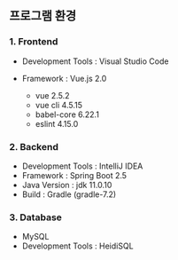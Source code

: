 ## 프로그램 환경

### 1. Frontend

  - Development Tools : Visual Studio Code

  - Framework : Vue.js 2.0
    - vue 2.5.2
    - vue cli 4.5.15
    - babel-core 6.22.1
    - eslint 4.15.0

### 2. Backend

  - Development Tools : IntelliJ IDEA
  - Framework : Spring Boot 2.5
   - Java Version : jdk 11.0.10
   - Build : Gradle (gradle-7.2)

### 3. Database

  - MySQL
  - Development Tools : HeidiSQL



